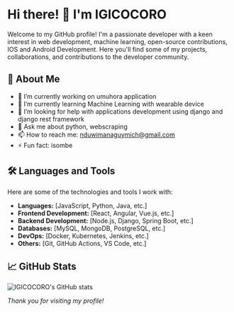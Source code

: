 # Hi there! 👋 I'm IGICOCORO

Welcome to my GitHub profile! I'm a passionate developer with a keen interest in web development, machine learning, open-source contributions, IOS and Android Development. Here you'll find some of my projects, collaborations, and contributions to the developer community.

## 🚀 About Me

- 🔭 I’m currently working on umuhora application
- 🌱 I’m currently learning Machine Learning with wearable device
- 🤔 I’m looking for help with applications development using django and django rest framework
- 💬 Ask me about python, webscraping
- 📫 How to reach me: nduwimanaguymich@gmail.com
- ⚡ Fun fact: isombe

## 🛠️ Languages and Tools

Here are some of the technologies and tools I work with:

- **Languages:** [JavaScript, Python, Java, etc.]
- **Frontend Development:** [React, Angular, Vue.js, etc.]
- **Backend Development:** [Node.js, Django, Spring Boot, etc.]
- **Databases:** [MySQL, MongoDB, PostgreSQL, etc.]
- **DevOps:** [Docker, Kubernetes, Jenkins, etc.]
- **Others:** [Git, GitHub Actions, VS Code, etc.]

## 📈 GitHub Stats

![IGICOCORO's GitHub stats](https://github-readme-stats.vercel.app/api?username=IGICOCORO&show_icons=true&theme=radical)




*Thank you for visiting my profile!*
